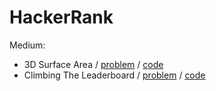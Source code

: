 # HackerRank

Medium:
- 3D Surface Area / [problem](https://www.hackerrank.com/challenges/3d-surface-area/problem) / [code](3DSurfaceArea.java)
- Climbing The Leaderboard / [problem](https://www.hackerrank.com/challenges/climbing-the-leaderboard/problem) / [code](ClimbingTheLeaderboard.java)

